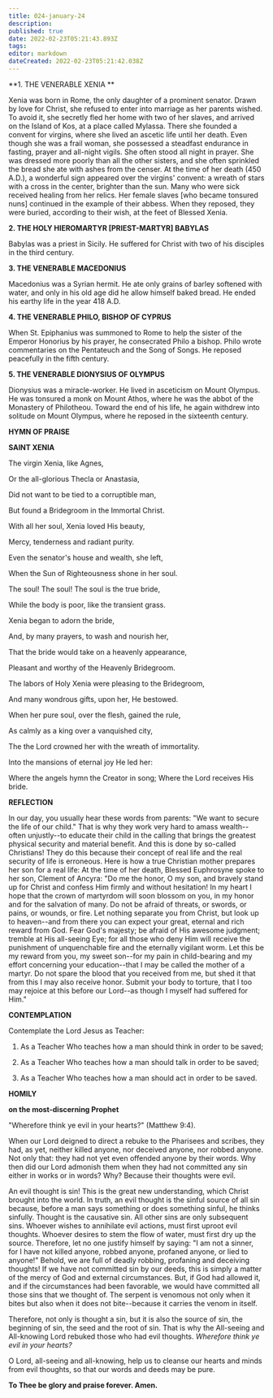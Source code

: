 ```yaml
---
title: 024-january-24
description: 
published: true
date: 2022-02-23T05:21:43.893Z
tags: 
editor: markdown
dateCreated: 2022-02-23T05:21:42.038Z
---
```



**1. THE VENERABLE XENIA
**

Xenia was born in Rome, the only daughter of a prominent senator. Drawn by love for Christ, she refused to enter into marriage as her parents wished. To avoid it, she secretly fled her home with two of her slaves, and arrived on the Island of Kos, at a place called Mylassa. There she founded a convent for virgins, where she lived an ascetic life until her death. Even though she was a frail woman, she possessed a steadfast endurance in fasting, prayer and all-night vigils. She often stood all night in prayer. She was dressed more poorly than all the other sisters, and she often sprinkled the bread she ate with ashes from the censer. At the time of her death (450 A.D.), a wonderful sign appeared over the virgins' convent: a wreath of stars with a cross in the center, brighter than the sun. Many who were sick received healing from her relics. Her female slaves [who became tonsured nuns] continued in the example of their abbess. When they reposed, they were buried, according to their wish, at the feet of Blessed Xenia.

**2. THE HOLY HIEROMARTYR [PRIEST-MARTYR] BABYLAS**

Babylas was a priest in Sicily. He suffered for Christ with two of his disciples in the third century.

**3. THE VENERABLE MACEDONIUS**

Macedonius was a Syrian hermit. He ate only grains of barley softened with water, and only in his old age did he allow himself baked bread. He ended his earthy life in the year 418 A.D.

**4. THE VENERABLE PHILO, BISHOP OF CYPRUS**

When St. Epiphanius was summoned to Rome to help the sister of the Emperor Honorius by his prayer, he consecrated Philo a bishop. Philo wrote commentaries on the Pentateuch and the Song of Songs. He reposed peacefully in the fifth century.

**5. THE VENERABLE DIONYSIUS OF OLYMPUS**

Dionysius was a miracle-worker. He lived in asceticism on Mount Olympus. He was tonsured a monk on Mount Athos, where he was the abbot of the Monastery of Philotheou. Toward the end of his life, he again withdrew into solitude on Mount Olympus, where he reposed in the sixteenth century.



**HYMN OF PRAISE**

**SAINT XENIA**

The virgin Xenia, like Agnes,

Or the all-glorious Thecla or Anastasia,

Did not want to be tied to a corruptible man,

But found a Bridegroom in the Immortal Christ.

With all her soul, Xenia loved His beauty,

Mercy, tenderness and radiant purity.

Even the senator's house and wealth, she left,

When the Sun of Righteousness shone in her soul.

The soul! The soul! The soul is the true bride,

While the body is poor, like the transient grass.

Xenia began to adorn the bride,

And, by many prayers, to wash and nourish her,

That the bride would take on a heavenly appearance,

Pleasant and worthy of the Heavenly Bridegroom.

The labors of Holy Xenia were pleasing to the Bridegroom,

And many wondrous gifts, upon her, He bestowed.

When her pure soul, over the flesh, gained the rule,

As calmly as a king over a vanquished city,

The the Lord crowned her with the wreath of immortality.

Into the mansions of eternal joy He led her:

Where the angels hymn the Creator in song;
Where the Lord receives His bride.

**REFLECTION**

In our day, you usually hear these words from parents: "We want to secure the life of our child." That is why they work very hard to amass wealth--often unjustly--to educate their child in the calling that brings the greatest physical security and material benefit. And this is done by so-called Christians! They do this because their concept of real life and the real security of life is erroneous. Here is how a true Christian mother prepares her son for a real life: At the time of her death, Blessed Euphrosyne spoke to her son, Clement of Ancyra: "Do me the honor, O my son, and bravely stand up for Christ and confess Him firmly and without hesitation! In my heart I hope that the crown of martyrdom will soon blossom on you, in my honor and for the salvation of many. Do not be afraid of threats, or swords, or pains, or wounds, or fire. Let nothing separate you from Christ, but look up to heaven--and from there you can expect your great, eternal and rich reward from God. Fear God's majesty; be afraid of His awesome judgment; tremble at His all-seeing Eye; for all those who deny Him will receive the punishment of unquenchable fire and the eternally vigilant worm. Let this be my reward from you, my sweet son--for my pain in child-bearing and my effort concerning your education--that I may be called the mother of a martyr. Do not spare the blood that you received from me, but shed it that from this I may also receive honor. Submit your body to torture, that I too may rejoice at this before our Lord--as though I myself had suffered for Him."


**CONTEMPLATION**

Contemplate the Lord Jesus as Teacher:

1.  As a Teacher Who teaches how a man should think in order to be saved;

1.  As a Teacher Who teaches how a man should talk in order to be saved;

1.  As a Teacher Who teaches how a man should act in order to be saved.



**HOMILY**

**on the most-discerning Prophet**

"Wherefore think ye evil in your hearts?" (Matthew 9:4).

When our Lord deigned to direct a rebuke to the Pharisees and scribes, they had, as yet, neither killed anyone, nor deceived anyone, nor robbed anyone. Not only that: they had not yet even offended anyone by their words. Why then did our Lord admonish them when they had not committed any sin either in works or in words? Why? Because their thoughts were evil.

An evil thought is sin! This is the great new understanding, which Christ brought into the world. In truth, an evil thought is the sinful source of all sin because, before a man says something or does something sinful, he thinks sinfully. Thought is the causative sin. All other sins are only subsequent sins. Whoever wishes to annihilate evil actions, must first uproot evil thoughts. Whoever desires to stem the flow of water, must first dry up the source. Therefore, let no one justify himself by saying: "I am not a sinner, for I have not killed anyone, robbed anyone, profaned anyone, or lied to anyone!" Behold, we are full of deadly robbing, profaning and deceiving thoughts! If we have not committed sin by our deeds, this is simply a matter of the mercy of God and external circumstances. But, if God had allowed it, and if the circumstances had been favorable, we would have committed all those sins that we thought of. The serpent is venomous not only when it bites but also when it does not bite--because it carries the venom in itself.

Therefore, not only is thought a sin, but it is also the source of sin, the beginning of sin, the seed and the root of sin. That is why the All-seeing and All-knowing Lord rebuked those who had evil thoughts. *Wherefore think ye evil in your hearts?*

O Lord, all-seeing and all-knowing, help us to cleanse our hearts and minds from evil thoughts, so that our words and deeds may be pure.

**To Thee be glory and praise forever. Amen.**

 
